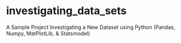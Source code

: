 # investigating_data_sets
A Sample Project Investigating a New Dataset using Python (Pandas, Numpy, MatPlotLib, &amp; Statsmodel)
